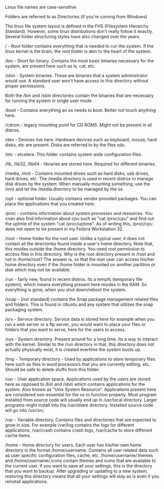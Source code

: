 ---
---
Linux file names are case-sensitive

Folders are referred to as Directories (if you're coming from Windows)

The linux file system layout is defined in the FHS (Filesystem
Hierarchy Standard). However, some linux distributions don't really
follow it exactly. Several folder structuring styles have also changed
over the years.

/ - Root folder contains everything that is needed to run the system. If
the linux kernel is the brain, the root folder is akin to the heart of
the system.

/bin - Short for binary. Contains the most basic binaries necessary
for the system, are present here such as ls, cat, etc.

/sbin - System binaries. These are binaries that a system
administrator would use. A standard user won't have access to this
directory without proper permissions.

Both the /bin and /sbin directories contain the binaries that are
necessary for running the system in single user mode.

/boot - Contains everything an os needs to boot. Better not touch
anything here.

/cdrom - legacy mounting point for CD ROMS. Might not be present in
all distros.

/dev - Devices live here. Hardware devices such as keyboard, mouse,
hard disks, etc are present. Disks are referred to by the files sdx.

/etc - etcetera. This folder contains system wide configuration files.

/lib, /lib32, /lib64 - libraries are stored here. Required for
different binaries.

/media, /mnt - Contains mounted drives such as hard disks, usb drives,
hard drives, etc. The /media directory is used in recent distros to
manage disk drives by the system. When manually mounting something,
use the /mnt and let the /media directory to be managed by the os.

/opt - optional folder. Usually contains vendor provided packages. You
can place the applications that you created here.

/proc - contains information about system processes and resources. You
cnan also find information about cpu such as "cat /proc/cpu" and find
out the uptmie of the system "cat /proc/uptime". As of writing this,
/proc/cpu does not seem to be present in my Fedora Workstation 32.

/root - Home folder for the root user. Unlike a typical user, it does
not contain all the directories found inside a user's home
directory. Note that, this resides outside the /home directory. You
need root permission to access files in this directory. Why is the
root directory present in /root and not in /home/root? The answer is,
so that the root user can access his/her home directory even if the
/home folder is mounted on another partition or disk which may not be
available.

/run - fairly new, found in recent distros. Its a tempfs (temporary
file system), which means everything present here resides in the
RAM. So everything is gone, when you shut down/reboot the system.

/snap - [not standard] contains the Snap package management related
files and folders. This is found in Ubuntu and any system that
utilizes the snap packaging system.

/srv - Service directory. Service data is stored here for example when
you run a web server or a ftp server, you would want to place your
files or folders that you want to serve, here for the users to access.

/sys - System directory. Present around for a long time. Its a way to
interact with the kernel. Similar to the /run directory in that, this
directory does not actually physically exist, it is created evertime
the system boots up.

/tmp - Temporary directory - Used by applications to store temporary
files here such as files in word processors that you are currently
editing, etc. Should be safe to delete stuffs from this folder.

/usr - User application space. Applications used by the users are
stored here as opposed to /bin and /sbin which contains applications
for the system. Also known as "Unix System Resource". Applications
present here are considered non-essential for the os to function
properly. Most program installed from source code will usually end up
in /usr/local directory. Larger programs might install into the
/usr/share directory. Installed source code will go into /usr/src.

/var - Variable directory. Contains files and directories that are
expected to grow in size. For example /var/log contains the logs for
different applications, /var/crash contains crash logs, /var/cache to
store different cache items.

/home - Home directory for users. Each user has his/her own home
directory in the format /home/username. Contains all user related data
such as user specific configuration files, cache,
etc. /home/username/.themes and /home/username/.icons contain themes
and icons that are available to the current user. If you want to save
all your settings, this is the directory that you want to
backup. After upgrading or updating to a new system, restoring this
directory means that all your settings will stay as is even if you
reinstall applications.
